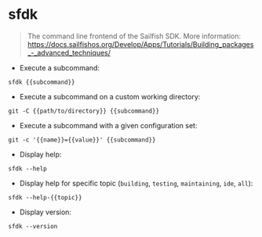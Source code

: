 # sfdk

> The command line frontend of the Sailfish SDK.
> More information: <https://docs.sailfishos.org/Develop/Apps/Tutorials/Building_packages_-_advanced_techniques/>

- Execute a subcommand:

`sfdk {{subcommand}}`

- Execute a subcommand on a custom working directory:

`git -C {{path/to/directory}} {{subcommand}}`

- Execute a subcommand with a given configuration set:

`git -c '{{name}}={{value}}' {{subcommand}}`

- Display help:

`sfdk --help`

- Display help for specific topic (`building`, `testing`, `maintaining`, `ide`, `all`):

`sfdk --help-{{topic}}`

- Display version:

`sfdk --version`
